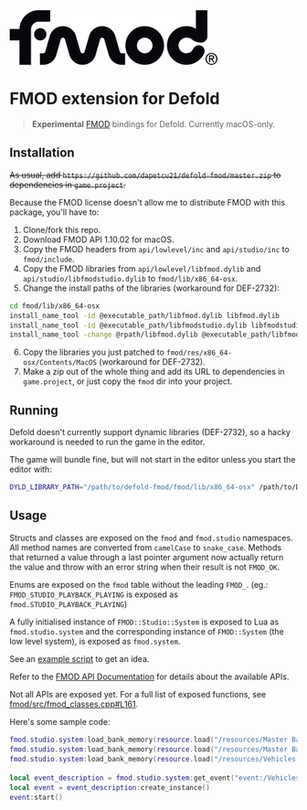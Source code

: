 ![fmod](./docs/fmod_logo.png)

# FMOD extension for Defold

> **Experimental** [FMOD] bindings for Defold. Currently macOS-only.

## Installation

~~As usual, add `https://github.com/dapetcu21/defold-fmod/master.zip` to
dependencies in `game.project`.~~

Because the FMOD license doesn't allow me to distribute FMOD with this package, you'll have to:

1. Clone/fork this repo.
2. Download FMOD API 1.10.02 for macOS.
3. Copy the FMOD headers from `api/lowlevel/inc` and `api/studio/inc` to `fmod/include`.
4. Copy the FMOD libraries from `api/lowlevel/libfmod.dylib` and `api/studio/libfmodstudio.dylib` to `fmod/lib/x86_64-osx`.
5. Change the install paths of the libraries (workaround for DEF-2732):
  ```bash
  cd fmod/lib/x86_64-osx
  install_name_tool -id @executable_path/libfmod.dylib libfmod.dylib
  install_name_tool -id @executable_path/libfmodstudio.dylib libfmodstudio.dylib
  install_name_tool -change @rpath/libfmod.dylib @executable_path/libfmod.dylib libfmodstudio.dylib
  ```
6. Copy the libraries you just patched to `fmod/res/x86_64-osx/Contents/MacOS` (workaround for DEF-2732).
7. Make a zip out of the whole thing and add its URL to dependencies in `game.project`, or just copy the `fmod` dir into your project.

## Running

Defold doesn't currently support dynamic libraries (DEF-2732), so a hacky
workaround is needed to run the game in the editor.

The game will bundle fine, but will not start in the editor unless you start
the editor with:

```bash
DYLD_LIBRARY_PATH="/path/to/defold-fmod/fmod/lib/x86_64-osx" /path/to/Defold.app/Contents/MacOS/Defold
```

## Usage

Structs and classes are exposed on the `fmod` and `fmod.studio` namespaces. All
method names are converted from `camelCase` to `snake_case`. Methods that
returned a value through a last pointer argument now actually return the value and
throw with an error string when their result is not `FMOD_OK`.

Enums are exposed on the `fmod` table without the leading `FMOD_`. (eg.: `FMOD_STUDIO_PLAYBACK_PLAYING` is exposed as `fmod.STUDIO_PLAYBACK_PLAYING`)

A fully initialised instance of `FMOD::Studio::System` is exposed to Lua as `fmod.studio.system` and the corresponding instance of `FMOD::System` (the low level system), is exposed as `fmod.system`.

See an [example script][example] to get an idea.

Refer to the [FMOD API Documentation] for details about the available APIs.

Not all APIs are exposed yet. For a full list of exposed functions, see [fmod/src/fmod_classes.cpp#L161](fmod/src/fmod_classes.cpp#L161).

Here's some sample code:

```lua
fmod.studio.system:load_bank_memory(resource.load("/resources/Master Bank.bank"), fmod.STUDIO_LOAD_BANK_NORMAL)
fmod.studio.system:load_bank_memory(resource.load("/resources/Master Bank.strings.bank"), fmod.STUDIO_LOAD_BANK_NORMAL)
fmod.studio.system:load_bank_memory(resource.load("/resources/Vehicles.bank"), fmod.STUDIO_LOAD_BANK_NORMAL)

local event_description = fmod.studio.system:get_event("event:/Vehicles/Basic Engine")
local event = event_description:create_instance()
event:start()
```

[example]: ./main/main.script
[FMOD]: https://fmod.com
[FMOD API Documentation]: https://www.fmod.com/resources/documentation-api
